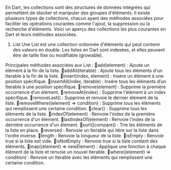 En Dart, les collections sont des structures de données intégrées qui permettent de stocker et manipuler des groupes d'éléments. Il existe plusieurs types de collections, chacun ayant des méthodes associées pour faciliter les opérations courantes comme l'ajout, la suppression ou la recherche d'éléments. Voici un aperçu des collections les plus courantes en Dart et leurs méthodes associées.

1. List
Une List est une collection ordonnée d'éléments qui peut contenir des valeurs en double. Les listes en Dart sont indexées, et elles peuvent être de taille fixe ou modifiable (growable).

Principales méthodes associées aux List :
  📍add(element) : Ajoute un élément à la fin de la liste.
  📍addAll(iterable) : Ajoute tous les éléments d'un Iterable à la fin de la liste.
  📍insert(index, element) : Insère un élément à une position spécifique.
  📍insertAll(index, iterable) : Insère tous les éléments d’un Iterable à une position spécifique.
  📍remove(element) : Supprime la première occurrence d’un élément.
  📍removeAt(index) : Supprime l'élément à un index spécifique.
  📍removeLast() : Supprime et renvoie le dernier élément de la liste.
  📍removeWhere((element) => condition) : Supprime tous les éléments qui remplissent une certaine condition.
  📍clear() : Supprime tous les éléments de la liste.
  📍indexOf(element) : Renvoie l'index de la première occurrence d'un élément.
  📍lastIndexOf(element) : Renvoie l'index de la dernière occurrence d'un élément.
  📍sort([compare]) : Trie les éléments de la liste en place.
  📍reversed : Renvoie un Iterable qui itère sur la liste dans l'ordre inverse.
  📍length : Renvoie la longueur de la liste.
  📍isEmpty : Renvoie true si la liste est vide.
  📍isNotEmpty : Renvoie true si la liste contient des éléments.
  📍map((element) => newElement) : Applique une fonction à chaque élément de la liste et renvoie un nouvel      Iterable.
  📍where((element) => condition) : Renvoie un Iterable avec les éléments qui remplissent une certaine condition.